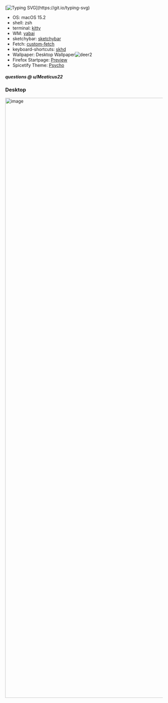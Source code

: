 [![Typing SVG](https://readme-typing-svg.herokuapp.com?font=Courier&size=100&pause=1000&color=DA0000&random=false&width=900&height=200&lines=Defqon1!)](https://git.io/typing-svg)

- OS: macOS 15.2
- shell: zsh
- terminal: [kitty](https://github.com/kovidgoyal/kitty)
- WM: [yabai](https://github.com/koekeishiya/yabai)
- sketchybar: [sketchybar](https://github.com/FelixKratz/SketchyBar)
- Fetch: [custom-fetch](https://github.com/Meaticus22/dotfiles/blob/main/fetch/fetch.md)
- keyboard-shortcuts: [skhd](https://github.com/koekeishiya/skhd)
- Wallpaper: Desktop Wallpaper![deer2](https://github.com/user-attachments/assets/0681f50d-055e-4317-8b48-4e2fb4bafb4d)
- Firefox Startpage: [Preview](https://github.com/Meaticus22/dotfiles/tree/main/startpage-main/preview.md)
- Spicetify Theme: [Psycho](https://github.com/Meaticus22/dotfiles/tree/main/spicetify/preview.md)
#### __questions_ @ _u/Meaticus22__

### Desktop
<img width="1920" alt="image" src="https://github.com/user-attachments/assets/d416ddc8-81c8-40a0-900d-4f2c25a6e779" />






